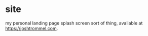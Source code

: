 # site

my personal landing page splash screen sort of thing, available at https://joshtrommel.com.
